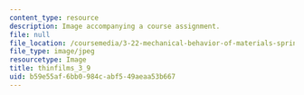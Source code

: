 ```yaml
---
content_type: resource
description: Image accompanying a course assignment.
file: null
file_location: /coursemedia/3-22-mechanical-behavior-of-materials-spring-2008/b59e55af6bb0984cabf549aeaa53b667_thinfilms_3_9.jpg
file_type: image/jpeg
resourcetype: Image
title: thinfilms_3_9
uid: b59e55af-6bb0-984c-abf5-49aeaa53b667
---
```

